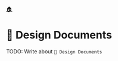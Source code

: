 <!--startTocHeader-->
[🏠](README.md)
# 📝 Design Documents
<!--endTocHeader-->

TODO: Write about `📝 Design Documents`

<!--startTocSubtopic-->

<!--endTocSubtopic-->